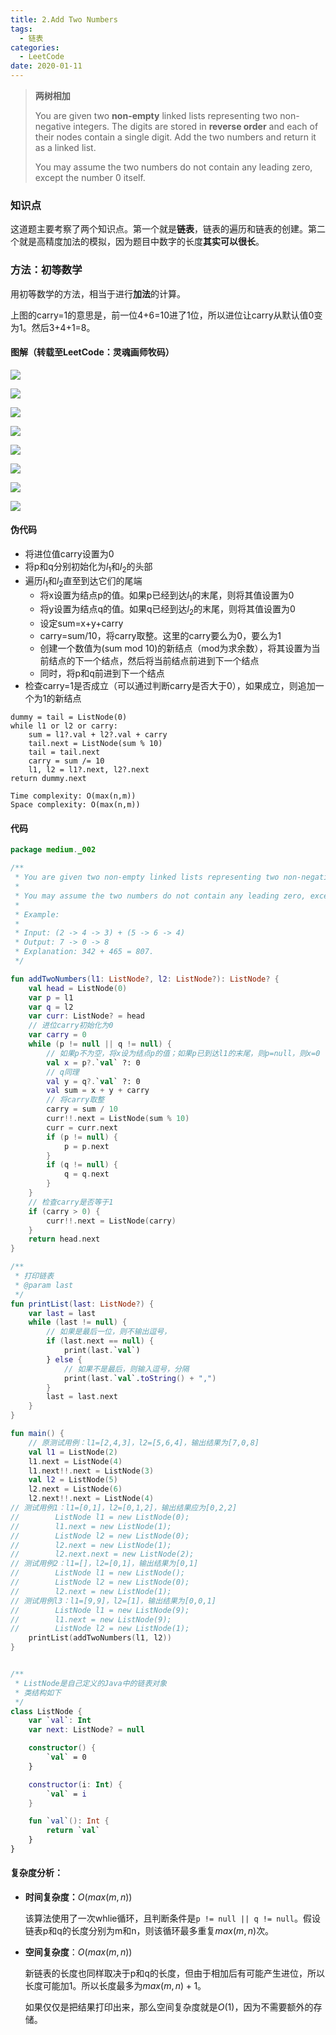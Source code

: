```yaml
---
title: 2.Add Two Numbers
tags:
  - 链表
categories: 
  - LeetCode
date: 2020-01-11
---
```


> **两树相加**
>
> You are given two **non-empty** linked lists representing two non-negative integers. The digits are stored in **reverse order** and each of their nodes contain a single digit. Add the two numbers and return it as a linked list. 
>
> You may assume the two numbers do not contain any leading zero, except the number 0 itself.

<!-- more -->

### 知识点

这道题主要考察了两个知识点。第一个就是**链表**，链表的遍历和链表的创建。第二个就是高精度加法的模拟，因为题目中数字的长度**其实可以很长**。

### 方法：初等数学

用初等数学的方法，相当于进行**加法**的计算。

上图的carry=1的意思是，前一位4+6=10进了1位，所以进位让carry从默认值0变为1。然后3+4+1=8。

#### 图解（转载至LeetCode：灵魂画师牧码）

![](https://raw.githubusercontent.com/HurleyJames/ImageHosting/master/2519bd7f7da0f3bd51dd0f06e6363f4f62bfb25472c5ec233cf969e5c1472e33-file_1559748028103.png)

![](https://raw.githubusercontent.com/HurleyJames/ImageHosting/master/400f2a615319c4f0f42c39eb8b8902984922d1e778ca461569ff64460eaa9757-file_1559748028117.png)

![](https://raw.githubusercontent.com/HurleyJames/ImageHosting/master/e0d3266ec83cee00c6a0ff0a8a66de8d129798b24b76a19b7883f2fd1d79c15b-file_1559748087173.png)

![](https://raw.githubusercontent.com/HurleyJames/ImageHosting/master/a5bf6bc2cc15d162bd35eb8fc467fb36887e40b36c26bdc982a11a686b34cb30-file_1559748028113.png)

![](https://raw.githubusercontent.com/HurleyJames/ImageHosting/master/fc6475aca0ec0621003f4888a59086c398ff5fc6ee2e27cbfb9bc91f107383b9-file_1559748028094.png)

![](https://raw.githubusercontent.com/HurleyJames/ImageHosting/master/743afc3cb34954e1f3a9b41924d4af5453832d23772a2e46aa4cd52a2b240bdd-file_1559748028108.png)

![](https://raw.githubusercontent.com/HurleyJames/ImageHosting/master/3323b948431675b9f2ff8b0161eee9178298cbb4403cbcd36dc857f14043cf7a-file_1559748028112.png)

![](https://raw.githubusercontent.com/HurleyJames/ImageHosting/master/508d1bb12a372e385c4052d95ca92e06c3a63a805bf12feddd0bb4e7c972f016-file_1559748028116.png)

#### 伪代码

* 将进位值carry设置为0
* 将p和q分别初始化为$l_1$和$l_2$的头部
* 遍历$l_1$和$l_2$直至到达它们的尾端
  * 将x设置为结点p的值。如果p已经到达$l_1$的末尾，则将其值设置为0
  * 将y设置为结点q的值。如果q已经到达$l_2$的末尾，则将其值设置为0
  * 设定sum=x+y+carry
  * carry=sum/10，将carry取整。这里的carry要么为0，要么为1
  * 创建一个数值为(sum mod 10)的新结点（mod为求余数），将其设置为当前结点的下一个结点，然后将当前结点前进到下一个结点
  * 同时，将p和q前进到下一个结点
* 检查carry=1是否成立（可以通过判断carry是否大于0），如果成立，则追加一个为1的新结点

```
dummy = tail = ListNode(0)
while l1 or l2 or carry:
	sum = l1?.val + l2?.val + carry
	tail.next = ListNode(sum % 10)
	tail = tail.next
	carry = sum /= 10
	l1, l2 = l1?.next, l2?.next
return dummy.next

Time complexity: O(max(n,m))
Space complexity: O(max(n,m))
```

#### 代码

```kotlin
package medium._002

/**
 * You are given two non-empty linked lists representing two non-negative integers. The digits are stored in reverse order and each of their nodes contain a single digit. Add the two numbers and return it as a linked list.
 *
 * You may assume the two numbers do not contain any leading zero, except the number 0 itself.
 *
 * Example:
 *
 * Input: (2 -> 4 -> 3) + (5 -> 6 -> 4)
 * Output: 7 -> 0 -> 8
 * Explanation: 342 + 465 = 807.
 */

fun addTwoNumbers(l1: ListNode?, l2: ListNode?): ListNode? {
    val head = ListNode(0)
    var p = l1
    var q = l2
    var curr: ListNode? = head
    // 进位carry初始化为0
    var carry = 0
    while (p != null || q != null) {
        // 如果p不为空，将x设为结点p的值；如果p已到达l1的末尾，则p=null，则x=0
        val x = p?.`val` ?: 0
        // q同理
        val y = q?.`val` ?: 0
        val sum = x + y + carry
        // 将carry取整
        carry = sum / 10
        curr!!.next = ListNode(sum % 10)
        curr = curr.next
        if (p != null) {
            p = p.next
        }
        if (q != null) {
            q = q.next
        }
    }
    // 检查carry是否等于1
    if (carry > 0) {
        curr!!.next = ListNode(carry)
    }
    return head.next
}

/**
 * 打印链表
 * @param last
 */
fun printList(last: ListNode?) {
    var last = last
    while (last != null) {
        // 如果是最后一位，则不输出逗号，
        if (last.next == null) {
            print(last.`val`)
        } else {
            // 如果不是最后，则输入逗号，分隔
            print(last.`val`.toString() + ",")
        }
        last = last.next
    }
}

fun main() {
    // 原测试用例：l1=[2,4,3]，l2=[5,6,4]，输出结果为[7,0,8]
    val l1 = ListNode(2)
    l1.next = ListNode(4)
    l1.next!!.next = ListNode(3)
    val l2 = ListNode(5)
    l2.next = ListNode(6)
    l2.next!!.next = ListNode(4)
// 测试用例1：l1=[0,1]，l2=[0,1,2]，输出结果应为[0,2,2]
//        ListNode l1 = new ListNode(0);
//        l1.next = new ListNode(1);
//        ListNode l2 = new ListNode(0);
//        l2.next = new ListNode(1);
//        l2.next.next = new ListNode(2);
// 测试用例2：l1=[]，l2=[0,1]，输出结果为[0,1]
//        ListNode l1 = new ListNode();
//        ListNode l2 = new ListNode(0);
//        l2.next = new ListNode(1);
// 测试用例l3：l1=[9,9]，l2=[1]，输出结果为[0,0,1]
//        ListNode l1 = new ListNode(9);
//        l1.next = new ListNode(9);
//        ListNode l2 = new ListNode(1);
    printList(addTwoNumbers(l1, l2))
}


/**
 * ListNode是自己定义的Java中的链表对象
 * 类结构如下
 */
class ListNode {
    var `val`: Int
    var next: ListNode? = null

    constructor() {
        `val` = 0
    }

    constructor(i: Int) {
        `val` = i
    }

    fun `val`(): Int {
        return `val`
    }
}
```

#### 复杂度分析：

* **时间复杂度：**$O(max(m,n))$

  该算法使用了一次whlie循环，且判断条件是`p != null || q != null`。假设链表p和q的长度分别为m和n，则该循环最多重复$max(m,n)$次。

* **空间复杂度**：$O(max(m,n))$

  新链表的长度也同样取决于p和q的长度，但由于相加后有可能产生进位，所以长度可能加1。所以长度最多为$max(m,n)+1$。
  
  如果仅仅是把结果打印出来，那么空间复杂度就是$O(1)$，因为不需要额外的存储。













